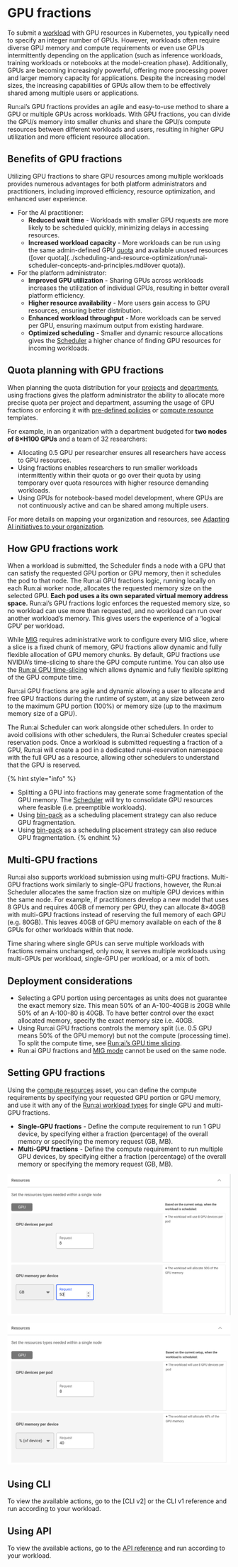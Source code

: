 # GPU fractions

To submit a [workload](../../workloads-in-runai/workloads.md) with GPU resources in Kubernetes, you typically need to specify an integer number of GPUs. However, workloads often require diverse GPU memory and compute requirements or even use GPUs intermittently depending on the application (such as inference workloads, training workloads or notebooks at the model-creation phase). Additionally, GPUs are becoming increasingly powerful, offering more processing power and larger memory capacity for applications. Despite the increasing model sizes, the increasing capabilities of GPUs allow them to be effectively shared among multiple users or applications.

Run:ai’s GPU fractions provides an agile and easy-to-use method to share a GPU or multiple GPUs across workloads. With GPU fractions, you can divide the GPU/s memory into smaller chunks and share the GPU/s compute resources between different workloads and users, resulting in higher GPU utilization and more efficient resource allocation.

## Benefits of GPU fractions

Utilizing GPU fractions to share GPU resources among multiple workloads provides numerous advantages for both platform administrators and practitioners, including improved efficiency, resource optimization, and enhanced user experience.

* For the AI practitioner:
  * **Reduced wait time** - Workloads with smaller GPU requests are more likely to be scheduled quickly, minimizing delays in accessing resources.
  * **Increased workload capacity** - More workloads can be run using the same admin-defined GPU [quota](../scheduling/runai-scheduler-concepts-and-principles.md#quota) and available unused resources (\[over quota]\(../scheduling-and-resource-optimization/runai-scheduler-concepts-and-principles.md#over quota)).
* For the platform administrator:
  * **Improved GPU utilization** - Sharing GPUs across workloads increases the utilization of individual GPUs, resulting in better overall platform efficiency.
  * **Higher resource availability** - More users gain access to GPU resources, ensuring better distribution.
  * **Enhanced workload throughput** - More workloads can be served per GPU, ensuring maximum output from existing hardware.
  * **Optimized scheduling** - Smaller and dynamic resource allocations gives the [Scheduler](../scheduling/runai-scheduler-concepts-and-principles.md) a higher chance of finding GPU resources for incoming workloads.

## Quota planning with GPU fractions

When planning the quota distribution for your [projects](../../manage-ai-initiatives/managing-your-organization/projects.md) and [departments](../manage-ai-initiatives/managing-your-organization/departments.md), using fractions gives the platform administrator the ability to allocate more precise quota per project and department, assuming the usage of GPU fractions or enforcing it with [pre-defined policies](../../policies/policy-yaml-reference.md) or [compute resource](../../workloads-in-runai/workload-assets/compute-resources.md) templates.

For example, in an organization with a department budgeted for **two nodes of 8×H100 GPUs** and a team of 32 researchers:

* Allocating 0.5 GPU per researcher ensures all researchers have access to GPU resources.
* Using fractions enables researchers to run smaller workloads intermittently within their quota or go over their quota by using temporary over quota resources with higher resource demanding workloads.
* Using GPUs for notebook-based model development, where GPUs are not continuously active and can be shared among multiple users.

For more details on mapping your organization and resources, see [Adapting AI initiatives to your organization](../../manage-ai-initiatives/adapting-ai-initiatives.md).

## How GPU fractions work

When a workload is submitted, the Scheduler finds a node with a GPU that can satisfy the requested GPU portion or GPU memory, then it schedules the pod to that node. The Run:ai GPU fractions logic, running locally on each Run:ai worker node, allocates the requested memory size on the selected GPU. **Each pod uses a its own separated virtual memory address space.** Run:ai’s GPU fractions logic enforces the requested memory size, so no workload can use more than requested, and no workload can run over another workload’s memory. This gives users the experience of a ‘logical GPU’ per workload.

While [MIG](../../manage-ai-initiatives/managing-your-resources/configuring-mig-profiles.md) requires administrative work to configure every MIG slice, where a slice is a fixed chunk of memory, GPU fractions allow dynamic and fully flexible allocation of GPU memory chunks. By default, GPU fractions use NVIDIA’s time-slicing to share the GPU compute runtime. You can also use the [Run:ai GPU time-slicing](gpu-time-slicing.md) which allows dynamic and fully flexible splitting of the GPU compute time.

Run:ai GPU fractions are agile and dynamic allowing a user to allocate and free GPU fractions during the runtime of system, at any size between zero to the maximum GPU portion (100%) or memory size (up to the maximum memory size of a GPU).

The Run:ai Scheduler can work alongside other schedulers. In order to avoid collisions with other schedulers, the Run:ai Scheduler creates special reservation pods. Once a workload is submitted requesting a fraction of a GPU, Run:ai will create a pod in a dedicated runai-reservation namespace with the full GPU as a resource, allowing other schedulers to understand that the GPU is reserved.

{% hint style="info" %}
* Splitting a GPU into fractions may generate some fragmentation of the GPU memory. The [Scheduler](../scheduling/runai-scheduler-concepts-and-principles.md) will try to consolidate GPU resources where feasible (i.e. preemptible workloads).
* Using [bin-pack](../../manage-ai-initiatives/managing-your-resources/node-pools.md#adding-a-new-node-pool) as a scheduling placement strategy can also reduce GPU fragmentation.
* Using [bin-pack](../../manage-ai-initiatives/managing-your-resources/node-pools.md#adding-a-new-node-pool) as a scheduling placement strategy can also reduce GPU fragmentation.
{% endhint %}

## Multi-GPU fractions

Run:ai also supports workload submission using multi-GPU fractions. Multi-GPU fractions work similarly to single-GPU fractions, however, the Run:ai Scheduler allocates the same fraction size on multiple GPU devices within the same node. For example, if practitioners develop a new model that uses 8 GPUs and requires 40GB of memory per GPU, they can allocate 8×40GB with multi-GPU fractions instead of reserving the full memory of each GPU (e.g. 80GB). This leaves 40GB of GPU memory available on each of the 8 GPUs for other workloads within that node.

Time sharing where single GPUs can serve multiple workloads with fractions remains unchanged, only now, it serves multiple workloads using multi-GPUs per workload, single-GPU per workload, or a mix of both.

## Deployment considerations

* Selecting a GPU portion using percentages as units does not guarantee the exact memory size. This mean 50% of an A-100-40GB is 20GB while 50% of an A-100-80 is 40GB. To have better control over the exact allocated memory, specify the exact memory size i.e. 40GB.
* Using Run:ai GPU fractions controls the memory split (i.e. 0.5 GPU means 50% of the GPU memory) but not the compute (processing time). To split the compute time, see [Run:ai’s GPU time slicing](gpu-time-slicing.md).
* Run:ai GPU fractions and [MIG mode](../../manage-ai-initiatives/managing-your-resources/configuring-mig-profiles.md) cannot be used on the same node.

## Setting GPU fractions

Using the [compute resources](../../workloads-in-runai/workload-assets/compute-resources.md) asset, you can define the compute requirements by specifying your requested GPU portion or GPU memory, and use it with any of the [Run:ai workload types](../../workloads-in-runai/workload-types.md) for single GPU and multi-GPU fractions.

* **Single-GPU fractions** - Define the compute requirement to run 1 GPU device, by specifying either a fraction (percentage) of the overall memory or specifying the memory request (GB, MB).
* **Multi-GPU fractions** - Define the compute requirement to run multiple GPU devices, by specifying either a fraction (percentage) of the overall memory or specifying the memory request (GB, MB).

![](../img/fractions-example1.png)

![](../img/fractions-example2.png)

## Using CLI

To view the available actions, go to the \[CLI v2] or the CLI v1 reference and run according to your workload.

## Using API

To view the available actions, go to the [API reference](https://api-docs.run.ai/) and run according to your workload.
